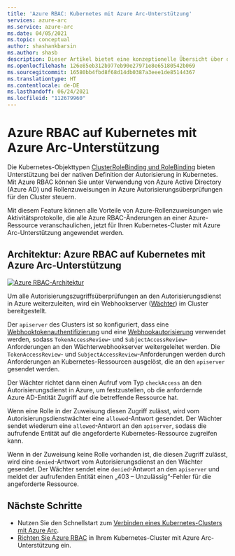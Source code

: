 ```yaml
---
title: 'Azure RBAC: Kubernetes mit Azure Arc-Unterstützung'
services: azure-arc
ms.service: azure-arc
ms.date: 04/05/2021
ms.topic: conceptual
author: shashankbarsin
ms.author: shasb
description: Dieser Artikel bietet eine konzeptionelle Übersicht über die Azure RBAC-Funktionalität auf Kubernetes mit Azure Arc-Unterstützung.
ms.openlocfilehash: 126e85eb312b977eb90e27971e8e65180542b069
ms.sourcegitcommit: 16580bb4fbd8f68d14db0387a3eee1de85144367
ms.translationtype: HT
ms.contentlocale: de-DE
ms.lasthandoff: 06/24/2021
ms.locfileid: "112679960"
---
```

# <a name="azure-rbac-on-azure-arc-enabled-kubernetes"></a>Azure RBAC auf Kubernetes mit Azure Arc-Unterstützung

Die Kubernetes-Objekttypen [ClusterRoleBinding und RoleBinding](https://kubernetes.io/docs/reference/access-authn-authz/rbac/#rolebinding-and-clusterrolebinding) bieten Unterstützung bei der nativen Definition der Autorisierung in Kubernetes. Mit Azure RBAC können Sie unter Verwendung von Azure Active Directory (Azure AD) und Rollenzuweisungen in Azure Autorisierungsüberprüfungen für den Cluster steuern.

Mit diesem Feature können alle Vorteile von Azure-Rollenzuweisungen wie Aktivitätsprotokolle, die alle Azure RBAC-Änderungen an einer Azure-Ressource veranschaulichen, jetzt für Ihren Kubernetes-Cluster mit Azure Arc-Unterstützung angewendet werden.

## <a name="architecture---azure-rbac-on-azure-arc-enabled-kubernetes"></a>Architektur: Azure RBAC auf Kubernetes mit Azure Arc-Unterstützung

[ ![Azure RBAC-Architektur](./media/conceptual-azure-rbac.png) ](./media/conceptual-azure-rbac.png#lightbox)

Um alle Autorisierungszugriffsüberprüfungen an den Autorisierungsdienst in Azure weiterzuleiten, wird ein Webhookserver ([Wächter](https://github.com/appscode/guard)) im Cluster bereitgestellt.

Der `apiserver` des Clusters ist so konfiguriert, dass eine [Webhooktokenauthentifizierung](https://kubernetes.io/docs/reference/access-authn-authz/authentication/#webhook-token-authentication) und eine [Webhookautorisierung](https://kubernetes.io/docs/reference/access-authn-authz/webhook/) verwendet werden, sodass `TokenAccessReview`- und `SubjectAccessReview`-Anforderungen an den Wächterwebhookserver weitergeleitet werden. Die `TokenAccessReview`- und `SubjectAccessReview`-Anforderungen werden durch Anforderungen an Kubernetes-Ressourcen ausgelöst, die an den `apiserver` gesendet werden.

Der Wächter richtet dann einen Aufruf vom Typ `checkAccess` an den Autorisierungsdienst in Azure, um festzustellen, ob die anfordernde Azure AD-Entität Zugriff auf die betreffende Ressource hat. 

Wenn eine Rolle in der Zuweisung diesen Zugriff zulässt, wird vom Autorisierungsdienstwächter eine `allowed`-Antwort gesendet. Der Wächter sendet wiederum eine `allowed`-Antwort an den `apiserver`, sodass die aufrufende Entität auf die angeforderte Kubernetes-Ressource zugreifen kann.


Wenn in der Zuweisung keine Rolle vorhanden ist, die diesen Zugriff zulässt, wird eine `denied`-Antwort vom Autorisierungsdienst an den Wächter gesendet. Der Wächter sendet eine `denied`-Antwort an den `apiserver` und meldet der aufrufenden Entität einen „403 – Unzulässig“-Fehler für die angeforderte Ressource.

## <a name="next-steps"></a>Nächste Schritte

* Nutzen Sie den Schnellstart zum [Verbinden eines Kubernetes-Clusters mit Azure Arc](./quickstart-connect-cluster.md).
* [Richten Sie Azure RBAC](./azure-rbac.md) in Ihrem Kubernetes-Cluster mit Azure Arc-Unterstützung ein.